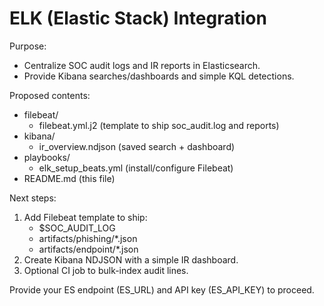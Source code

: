 # ELK (Elastic Stack) Integration

Purpose:
- Centralize SOC audit logs and IR reports in Elasticsearch.
- Provide Kibana searches/dashboards and simple KQL detections.

Proposed contents:
- filebeat/
  - filebeat.yml.j2 (template to ship soc_audit.log and reports)
- kibana/
  - ir_overview.ndjson (saved search + dashboard)
- playbooks/
  - elk_setup_beats.yml (install/configure Filebeat)
- README.md (this file)

Next steps:
1) Add Filebeat template to ship:
   - $SOC_AUDIT_LOG
   - artifacts/phishing/*.json
   - artifacts/endpoint/*.json
2) Create Kibana NDJSON with a simple IR dashboard.
3) Optional CI job to bulk-index audit lines.

Provide your ES endpoint (ES_URL) and API key (ES_API_KEY) to proceed.
